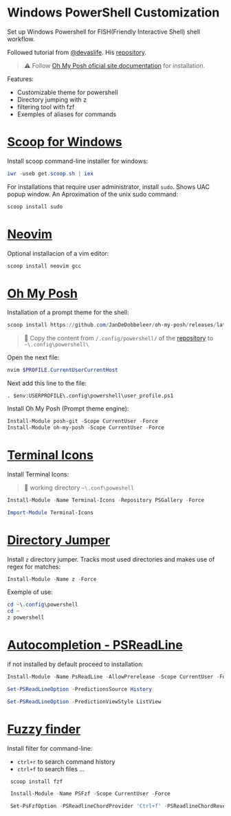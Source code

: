 # Windows PowerShell Customization

Set up Windows Powershell for FISH(Friendly Interactive Shell) shell workflow.

Followed tutorial from [@devaslife](https://www.youtube.com/watch?v=5-aK2_WwrmM). His [repository](https://github.com/craftzdog/dotfiles-public).

> :warning: Follow [Oh My Posh oficial site documentation](https://ohmyposh.dev/docs/installation/windows) for installation.

Features:

- Customizable theme for powershell
- Directory jumping with z
- filtering tool with fzf
- Exemples of aliases for commands


# [Scoop for Windows](https://scoop.sh/#/)

Install scoop command-line installer for windows:

```powershell
iwr -useb get.scoop.sh | iex
```

For installations that require user administrator, install `sudo`. Shows UAC popup window. An Aproximation of the unix sudo command:

```powershell
scoop install sudo
```
# [Neovim](https://neovim.io/)

Optional installacion of a vim editor:

```powershell
scoop install neovim gcc
```

# [Oh My Posh](https://ohmyposh.dev/)

Installation of a prompt theme for the shell:

```powershell
scoop install https://github.com/JanDeDobbeleer/oh-my-posh/releases/latest/download/oh-my-posh.json
```

> :memo: Copy the content from `/.config/powershell/` of the [repository]() to `~\.config\powershell\`


Open the next file:

```powershell
nvim $PROFILE.CurrentUserCurrentHost
```
Next add this line to the file:

```
. $env:USERPROFILE\.config\powershell\user_profile.ps1
```
Install Oh My Posh (Prompt theme engine):

```powershell
Install-Module posh-git -Scope CurrentUser -Force
Install-Module oh-my-posh -Scope CurrentUser -Force
```
# [Terminal Icons](https://github.com/devblackops/Terminal-Icons)

Install Terminal Icons:

> :memo: working directory `~\.conf\poweshell`

```powershell
Install-Module -Name Terminal-Icons -Repository PSGallery -Force

Import-Module Terminal-Icons
```

# [Directory Jumper](https://www.powershellgallery.com/packages/z/1.1.13)

Install `z` directory jumper. Tracks most used directories and makes use of regex for matches:

```powershell
Install-Module -Name z -Force
```

Exemple of use:

```powershell
cd ~\.config\powershell
cd ~
z powershell
```

# [Autocompletion - PSReadLine](https://learn.microsoft.com/en-us/powershell/module/psreadline/?view=powershell-7.3)

if not installed by default proceed to installation:

```powershell
Install-Module -Name PsReadLine -AllowPrerelease -Scope CurrentUser -Force -SkipPublisherCheck

Set-PSReadLineOption -PredictionsSource History

Set-PSReadLineOption -PredictionViewStyle ListView
```

# [Fuzzy finder](https://github.com/kelleyma49/PSFzf)

Install filter for command-line:

- `ctrl+r` to search command history
- `ctrl+f` to search files ...

```powershell
 scoop install fzf

 Install-Module -Name PSFzf -Scope CurrentUser -Force

 Set-PsFzfOption -PSReadlineChordProvider 'Ctrl+f' -PSReadlineChordReverseHistory 'Ctrl+r'
```





